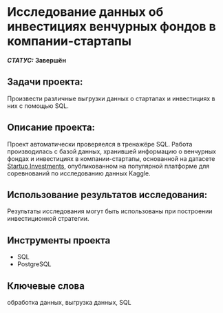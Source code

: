 # Исследование данных об инвестициях венчурных фондов в компании-стартапы


***СТАТУС:*** **Завершён**


## Задачи проекта:

Произвести различные выгрузки данных о стартапах и инвестициях в них с помощью SQL.


## Описание проекта:

Проект автоматически проверяелся в тренажёре SQL. Работа производилась с базой данных, хранившей информацию о венчурных фондах и инвестициях в компании-стартапы, основанной на датасете [Startup Investments](https://www.kaggle.com/justinas/startup-investments), опубликованном на популярной платформе для соревнований по исследованию данных Kaggle.


## Использование результатов исследования:

Результаты исследования могут быть использованы при построении инвестиционной стратегии.


## Инструменты проекта

- SQL
- PostgreSQL


## Ключевые слова

обработка данных, выгрузка данных, SQL
